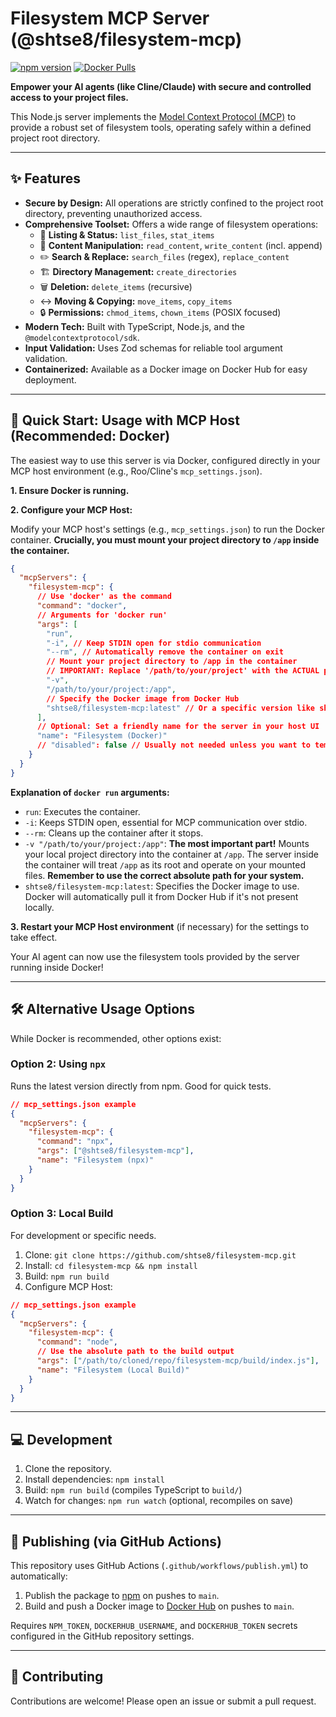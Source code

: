# Filesystem MCP Server (@shtse8/filesystem-mcp)

[![npm version](https://badge.fury.io/js/%40shtse8%2Ffilesystem-mcp.svg)](https://badge.fury.io/js/%40shtse8%2Ffilesystem-mcp)
[![Docker Pulls](https://img.shields.io/docker/pulls/shtse8/filesystem-mcp.svg)](https://hub.docker.com/r/shtse8/filesystem-mcp)

<!-- Add other badges like License, Build Status if applicable -->

**Empower your AI agents (like Cline/Claude) with secure and controlled access
to your project files.**

This Node.js server implements the
[Model Context Protocol (MCP)](https://docs.modelcontextprotocol.com/) to
provide a robust set of filesystem tools, operating safely within a defined
project root directory.

---

## ✨ Features

- **Secure by Design:** All operations are strictly confined to the project root
  directory, preventing unauthorized access.
- **Comprehensive Toolset:** Offers a wide range of filesystem operations:
  - 📁 **Listing & Status:** `list_files`, `stat_items`
  - 📄 **Content Manipulation:** `read_content`, `write_content` (incl. append)
  - ✏️ **Search & Replace:** `search_files` (regex), `replace_content`
  - 🏗️ **Directory Management:** `create_directories`
  - 🗑️ **Deletion:** `delete_items` (recursive)
  - ↔️ **Moving & Copying:** `move_items`, `copy_items`
  - 🔒 **Permissions:** `chmod_items`, `chown_items` (POSIX focused)
- **Modern Tech:** Built with TypeScript, Node.js, and the
  `@modelcontextprotocol/sdk`.
- **Input Validation:** Uses Zod schemas for reliable tool argument validation.
- **Containerized:** Available as a Docker image on Docker Hub for easy
  deployment.

---

## 🚀 Quick Start: Usage with MCP Host (Recommended: Docker)

The easiest way to use this server is via Docker, configured directly in your
MCP host environment (e.g., Roo/Cline's `mcp_settings.json`).

**1. Ensure Docker is running.**

**2. Configure your MCP Host:**

Modify your MCP host's settings (e.g., `mcp_settings.json`) to run the Docker
container. **Crucially, you must mount your project directory to `/app` inside
the container.**

```json
{
  "mcpServers": {
    "filesystem-mcp": {
      // Use 'docker' as the command
      "command": "docker",
      // Arguments for 'docker run'
      "args": [
        "run",
        "-i", // Keep STDIN open for stdio communication
        "--rm", // Automatically remove the container on exit
        // Mount your project directory to /app in the container
        // IMPORTANT: Replace '/path/to/your/project' with the ACTUAL path on your machine
        "-v",
        "/path/to/your/project:/app",
        // Specify the Docker image from Docker Hub
        "shtse8/filesystem-mcp:latest" // Or a specific version like shtse8/filesystem-mcp:0.4.3
      ],
      // Optional: Set a friendly name for the server in your host UI
      "name": "Filesystem (Docker)"
      // "disabled": false // Usually not needed unless you want to temporarily disable it
    }
  }
}
```

**Explanation of `docker run` arguments:**

- `run`: Executes the container.
- `-i`: Keeps STDIN open, essential for MCP communication over stdio.
- `--rm`: Cleans up the container after it stops.
- `-v "/path/to/your/project:/app"`: **The most important part!** Mounts your
  local project directory into the container at `/app`. The server inside the
  container will treat `/app` as its root and operate on your mounted files.
  **Remember to use the correct absolute path for your system.**
- `shtse8/filesystem-mcp:latest`: Specifies the Docker image to use. Docker will
  automatically pull it from Docker Hub if it's not present locally.

**3. Restart your MCP Host environment** (if necessary) for the settings to take
effect.

Your AI agent can now use the filesystem tools provided by the server running
inside Docker!

---

## 🛠️ Alternative Usage Options

While Docker is recommended, other options exist:

### Option 2: Using `npx`

Runs the latest version directly from npm. Good for quick tests.

```json
// mcp_settings.json example
{
  "mcpServers": {
    "filesystem-mcp": {
      "command": "npx",
      "args": ["@shtse8/filesystem-mcp"],
      "name": "Filesystem (npx)"
    }
  }
}
```

### Option 3: Local Build

For development or specific needs.

1. Clone: `git clone https://github.com/shtse8/filesystem-mcp.git`
2. Install: `cd filesystem-mcp && npm install`
3. Build: `npm run build`
4. Configure MCP Host:

```json
// mcp_settings.json example
{
  "mcpServers": {
    "filesystem-mcp": {
      "command": "node",
      // Use the absolute path to the build output
      "args": ["/path/to/cloned/repo/filesystem-mcp/build/index.js"],
      "name": "Filesystem (Local Build)"
    }
  }
}
```

---

## 💻 Development

1. Clone the repository.
2. Install dependencies: `npm install`
3. Build: `npm run build` (compiles TypeScript to `build/`)
4. Watch for changes: `npm run watch` (optional, recompiles on save)

---

## 🚢 Publishing (via GitHub Actions)

This repository uses GitHub Actions (`.github/workflows/publish.yml`) to
automatically:

1. Publish the package to
   [npm](https://www.npmjs.com/package/@shtse8/filesystem-mcp) on pushes to
   `main`.
2. Build and push a Docker image to
   [Docker Hub](https://hub.docker.com/r/shtse8/filesystem-mcp) on pushes to
   `main`.

Requires `NPM_TOKEN`, `DOCKERHUB_USERNAME`, and `DOCKERHUB_TOKEN` secrets
configured in the GitHub repository settings.

---

## 🙌 Contributing

Contributions are welcome! Please open an issue or submit a pull request.
